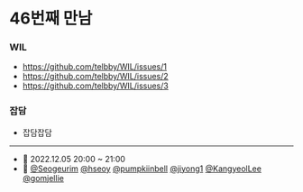 # 46번째 만남

### WIL

- https://github.com/telbby/WIL/issues/1
- https://github.com/telbby/WIL/issues/2
- https://github.com/telbby/WIL/issues/3

### 잡담

- 잡담잡담

---

- 📆 2022.12.05 20:00 ~ 21:00
- 👥 [@Seogeurim](https://github.com/Seogeurim) [@hseoy](https://github.com/hseoy) [@pumpkiinbell](https://github.com/pumpkiinbell) 
[@jiyong1](https://github.com/jiyong1) [@KangyeolLee](https://github.com/KangyeolLee) [@gomjellie](https://github.com/gomjellie)
